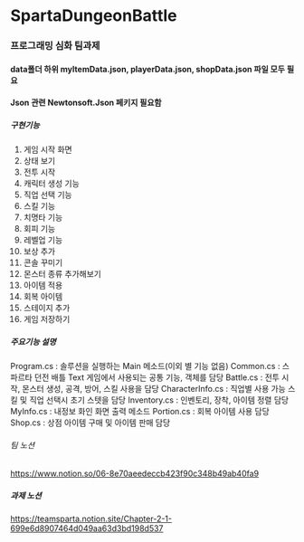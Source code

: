 # SpartaDungeonBattle

### 프로그래밍 심화 팀과제

#### data폴더 하위 myItemData.json, playerData.json, shopData.json 파일 모두 필요
#### Json 관련 Newtonsoft.Json 페키지 필요함

##### 구현기능
1. 게임 시작 화면
2. 상태 보기
3. 전투 시작
4. 캐릭터 생성 기능
5. 직업 선택 기능
6. 스킬 기능
7. 치명타 기능
8. 회피 기능
9. 레벨업 기능
10. 보상 추가
11. 콘솔 꾸미기
12. 몬스터 종류 추가해보기
13. 아이템 적용
14. 회복 아이템
15. 스테이지 추가
16. 게임 저장하기

##### 주요기능 설명
Program.cs : 솔루션을 실행하는 Main 메소드(이외 별 기능 없음)
Common.cs : 스파르타 던전 배틀 Text 게임에서 사용되는 공통 기능, 객체를 담당
Battle.cs : 전투 시작, 몬스터 생성, 공격, 방어, 스킬 사용을 담당
CharacterInfo.cs : 직업별 사용 가능 스킬 및 직업 선택시 초기 스텟을 담당
Inventory.cs : 인벤토리, 장착, 아이템 정렬 담당
MyInfo.cs : 내정보 화인 화면 출력 메소드
Portion.cs : 회복 아이템 사용 담당
Shop.cs : 상점 아이템 구매 및 아이템 판매 담당

###### 팀 노션
https://www.notion.so/06-8e70aeedeccb423f90c348b49ab40fa9

##### 과제 노션
https://teamsparta.notion.site/Chapter-2-1-699e6d8907464d049aa63d3bd198d537
